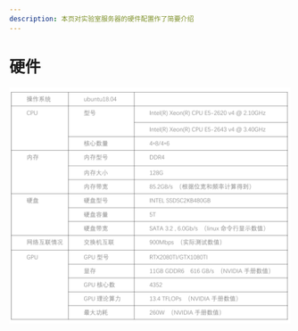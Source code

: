 ```yaml
---
description: 本页对实验室服务器的硬件配置作了简要介绍
---
```


# 硬件

![&#x670D;&#x52A1;&#x5668;&#x7684;&#x786C;&#x4EF6;&#x914D;&#x7F6E;](../.gitbook/assets/image%20%281%29.png)

